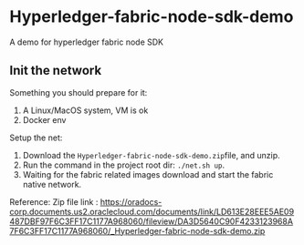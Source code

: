 # Hyperledger-fabric-node-sdk-demo
A demo for hyperledger fabric node SDK

## Init the network

Something you should prepare for it:
1. A Linux/MacOS system, VM is ok
2. Docker env

Setup the net:

1. Download the `Hyperledger-fabric-node-sdk-demo.zip`file, and unzip.
2. Run the command in the project root dir: `./net.sh up`.
3. Waiting for the fabric related images download and start the fabric native network.

Reference:
Zip file link : https://oradocs-corp.documents.us2.oraclecloud.com/documents/link/LD613E28EEE5AE09487DBF97F6C3FF17C1177A968060/fileview/DA3D5640C90F4233123968A7F6C3FF17C1177A968060/_Hyperledger-fabric-node-sdk-demo.zip 
